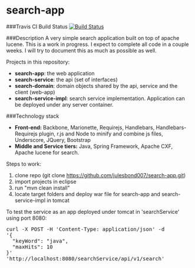 search-app
==========

###Travis CI Build Status
[![Build Status](https://travis-ci.org/julesbond007/search-app.svg)](https://travis-ci.org/julesbond007/search-app)

###Description
A very simple search application built on top of apache lucene.  This is a work in progress.  I expect to complete all code in a couple weeks.  I will try to document this as much as possible as well.

Projects in this repository: 

<ul>
<li><b>search-app</b>: the web application</li>
<li><b>search-service</b>: the api (set of interfaces)</li>
<li><b>search-domain</b>: domain objects shared by the api, service and the client (web-app)</li>
<li><b>search-service-impl</b>: search service implementation.  Application can be deployed under any server container.</li>
</ul>

###Technology stack
<ul>
<li><b>Front-end:</b> Backbone, Marionette, Requirejs, Handlebars, Handlebars-Requirejs plugin, r.js and Node to minify and combine js files,  Underscore, JQuery, Bootstrap</li>
<li><b>Middle and Service tiers:</b> Java, Spring Framework, Apache CXF, Apache lucene for search.</li>
</ul>

Steps to work:

1. clone repo (git clone https://github.com/julesbond007/search-app.git)
2. import projects in eclipse
3. run "mvn clean install"
4. locate target folders and deploy war file for search-app and search-service-impl in tomcat

<p>To test the service as an app deployed under tomcat in 'searchService' using port 8080:</p>

<pre>curl -X POST -H 'Content-Type: application/json' -d 
'{
  "keyWord": "java",
  "maxHits": 10
}' 
'http://localhost:8080/searchService/api/v1/search'
</pre>
